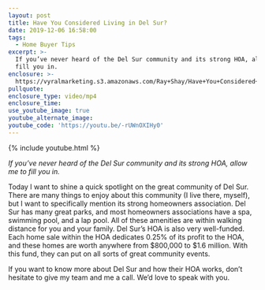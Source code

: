 ```yaml
---
layout: post
title: Have You Considered Living in Del Sur?
date: 2019-12-06 16:58:00
tags:
  - Home Buyer Tips
excerpt: >-
  If you’ve never heard of the Del Sur community and its strong HOA, allow me to
  fill you in.
enclosure: >-
  https://vyralmarketing.s3.amazonaws.com/Ray+Shay/Have+You+Considered+Living+in+Del+Sur_.mp4
pullquote:
enclosure_type: video/mp4
enclosure_time:
use_youtube_image: true
youtube_alternate_image:
youtube_code: 'https://youtu.be/-rUWnOXIHy0'
---
```


{% include youtube.html %}

*If you’ve never heard of the Del Sur community and its strong HOA, allow me to fill you in.*

Today I want to shine a quick spotlight on the great community of Del Sur. There are many things to enjoy about this community (I live there, myself), but I want to specifically mention its strong homeowners association. Del Sur has many great parks, and most homeowners associations have a spa, swimming pool, and a lap pool. All of these amenities are within walking distance for you and your family. Del Sur’s HOA is also very well-funded. Each home sale within the HOA dedicates 0.25% of its profit to the HOA, and these homes are worth anywhere from $800,000 to $1.6 million. With this fund, they can put on all sorts of great community events.

If you want to know more about Del Sur and how their HOA works, don’t hesitate to give my team and me a call. We’d love to speak with you.